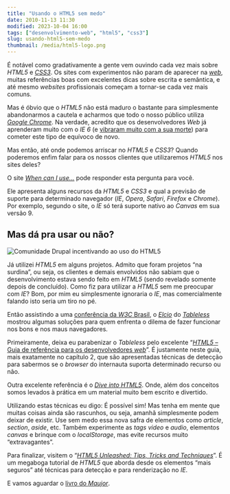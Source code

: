 ```yaml
---
title: "Usando o HTML5 sem medo"
date: 2010-11-13 11:30
modified: 2023-10-04 16:00
tags: ["desenvolvimento-web", "html5", "css3"]
slug: usando-html5-sem-medo
thumbnail: /media/html5-logo.png
---
```


É notável como gradativamente a gente vem ouvindo cada vez mais sobre
_HTML5_ e [_CSS3_][css3]. Os sites com experimentos não param de aparecer na
[_web_][web], muitas referências boas com excelentes dicas sobre escrita e
semântica, e até mesmo _websites_ profissionais começam a tornar-se cada vez
mais comuns.

Mas é óbvio que o _HTML5_ não está maduro o bastante para simplesmente
abandonarmos a cautela e acharmos que todo o nosso público utiliza
[_Google Chrome_][chrome]. Na verdade, acredito que os desenvolvedores _Web_
já aprenderam muito com o _IE 6_ (e [vibraram muito com a sua morte][morte_ie6])
para cometer este tipo de equívoco de novo.

Mas então, até onde podemos arriscar no _HTML5_ e _CSS3_? Quando
poderemos enfim falar para os nossos clientes que utilizaremos _HTML5_
nos sites deles?

O site [_When can I use…_][when_can_i_use] pode responder esta pergunta para você.

Ele apresenta alguns recursos da _HTML5_ e _CSS3_ e qual a previsão de suporte para
determinado navegador (_IE_, _Opera_, _Safari_, _Firefox_ e _Chrome_).
Por exemplo, segundo o site, o _IE_ só terá suporte nativo ao _Canvas_
em sua versão 9.

## Mas dá pra usar ou não?

![Comunidade Drupal incentivando ao uso do HTML5](/media/we-can-do-html5.jpg "Comunidade Drupal incentivando ao uso do HTML5")

Já utilizei _HTML5_ em alguns projetos. Admito que foram projetos “na
surdina”, ou seja, os clientes e demais envolvidos não sabiam que o
desenvolvimento estava sendo feito em _HTML5_ (sendo revelado somente
depois de concluído). Como fiz para utilizar a _HTML5_ sem me preocupar
com _IE_? Bom, por mim eu simplesmente ignoraria o _IE_, mas
comercialmente falando isto seria um tiro no pé.

Então assistindo a uma [conferência da _W3C_ Brasil][cafe_com_browser], o [_Elcio_][elcio] do
[_Tableless_][tableless] mostrou algumas soluções para quem enfrenta o dilema de
fazer funcionar nos bons e nos maus navegadores.

Primeiramente, deixa eu parabenizar o _Tableless_ pelo excelente
“[_HTML5_ – Guia de referência para os desenvolvedores _web_][guia_html5]”. É
justamente neste guia, mais exatamente no capítulo 2, que são
apresentadas técnicas de detecção para sabermos se o _browser_ do
internauta suporta determinado recurso ou não.

Outra excelente referência é o [_Dive into HTML5_][dive_into_html5]. Onde, além dos
conceitos somos levados à prática em um material muito bem escrito e
divertido.

Utilizando estas técnicas eu digo: É possível sim! Mas tenha em mente
que muitas coisas ainda são rascunhos, ou seja, amanhã simplesmente podem
deixar de existir. Use sem medo
essa nova safra de elementos como _article_, _section_, _aside_, etc.
Também experimente as _tags_ _video_ e _audio_, elementos _canvas_ e
brinque com o _localStorage_, mas evite recursos muito “extravagantes”.

Para finalizar, visitem o “[_HTML5 Unleashed: Tips, Tricks and
Techniques_][html5_unleashed]”. É um megaboga tutorial de _HTML5_ que aborda desde os
elementos “mais seguros” até técnicas para detecção e para renderização
no _IE_.

E vamos aguardar o [livro do _Maujor_][livro_maujor].

[html5]: /tag/html5.html "Leia mais sobre HTML5"
[css3]: /tag/css3.html "Leia mais sobre CSS3"
[web]: /tag/desenvolvimento-web.html "Leia mais sobre Web"
[chrome]: http://www.google.com/chrome?hl=pt-BR "Baixe o Google Chrome gratuitamente"
[morte_ie6]: http://www.tableless.com.br/aonde-nos-leva-a-morte-do-internet-explorer-6 "Aonde nos leva a morte do IE6?"
[when_can_i_use]: http://caniuse.com/ "Quando poderemos usar plenamente o HTML5?"
[cafe_com_browser]: http://elcio.com.br/amanha-cafe-com-browser-sobre-html/ "Eu assisti ao Café com Browser pela internet"
[elcio]: http://elcio.com.br/ "Visite o blog do Elcio"
[tableless]: http://www.tableless.com.br/ "Desenvolvimento Web com XHTML e CSS"
[guia_html5]: http://tableless.com.br/html5/ "Saiba tudo sobre HTML5 no Tableless"
[dive_into_html5]: http://diveintohtml5.org/ "Mergulhe no HTML5 agora mesmo"
[html5_unleashed]: http://www.w3avenue.com/2010/05/07/html5-unleashed-tips-tricks-and-techniques/ "HTML5 Unleashed: Tips, Tricks and Techniques"
[livro_maujor]: http://www.livrohtml5.com.br/ "Ficamos no aguardo do livro do Maujor sobre HTML5"
